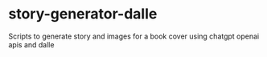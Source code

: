 # story-generator-dalle

Scripts to generate story and images for a book cover using chatgpt openai apis
and dalle
